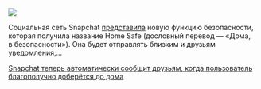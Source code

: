<!--2025-07-24 14:30:58-->
<div class="yb">
  <div class="rss habr"><img src="https://habrastorage.org/getpro/habr/upload_files/46a/af2/cb5/46aaf2cb55c7db830222141b89dc6e71.jpg" /><p>Социальная сеть Snapchat <a href="https://www.neowin.net/news/snapchat-will-now-let-your-friends-automatically-know-when-you-reach-home-safely/" rel="noopener noreferrer nofollow">представила</a> новую функцию безопасности, которая получила название Home Safe (дословный перевод — «Дома, в&nbsp;безопасности»). Она будет отправлять близким и друзьям уведомления,... <p class="titl"><a href="https://habr.com/ru/news/930804/?utm_source=habrahabr&utm_medium=rss&utm_campaign=930804">Snapchat теперь автоматически сообщит друзьям, когда пользователь благополучно доберётся до дома</a></p></div>
</div>
